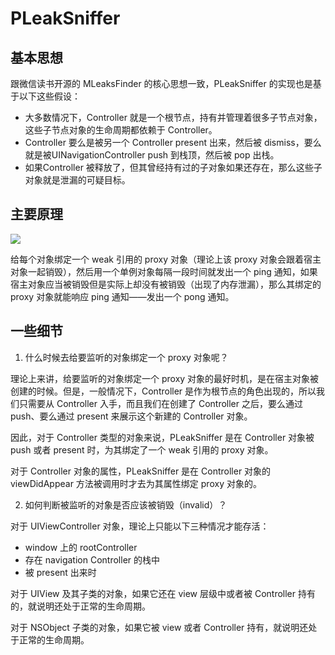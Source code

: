 # PLeakSniffer

## 基本思想
跟微信读书开源的 MLeaksFinder 的核心思想一致，PLeakSniffer 的实现也是基于以下这些假设：             
- 大多数情况下，Controller 就是一个根节点，持有并管理着很多子节点对象，这些子节点对象的生命周期都依赖于 Controller。
- Controller 要么是被另一个 Controller present 出来，然后被 dismiss，要么就是被UINavigationController push 到栈顶，然后被 pop 出栈。
- 如果Controller 被释放了，但其曾经持有过的子对象如果还存在，那么这些子对象就是泄漏的可疑目标。


## 主要原理


![](http://www.mrpeak.cn/images/sniffer2.png)

给每个对象绑定一个 weak 引用的 proxy 对象（理论上该 proxy 对象会跟着宿主对象一起销毁），然后用一个单例对象每隔一段时间就发出一个 ping 通知，如果宿主对象应当被销毁但是实际上却没有被销毁（出现了内存泄漏），那么其绑定的 proxy 对象就能响应 ping 通知——发出一个 pong 通知。

## 一些细节

1. 什么时候去给要监听的对象绑定一个 proxy 对象呢？

理论上来讲，给要监听的对象绑定一个 proxy 对象的最好时机，是在宿主对象被创建的时候。但是，一般情况下，Controller 是作为根节点的角色出现的，所以我们只需要从 Controller 入手，而且我们在创建了 Controller 之后，要么通过 push、要么通过 present 来展示这个新建的 Controller 对象。

因此，对于 Controller 类型的对象来说，PLeakSniffer 是在 Controller 对象被 push 或者 present 时，为其绑定了一个 weak 引用的 proxy 对象。

对于 Controller 对象的属性，PLeakSniffer 是在 Controller 对象的 viewDidAppear 方法被调用时才去为其属性绑定 proxy 对象的。

2. 如何判断被监听的对象是否应该被销毁（invalid）？

对于 UIViewController 对象，理论上只能以下三种情况才能存活：        
- window 上的 rootController
- 存在 navigation Controller 的栈中
- 被 present 出来时

对于 UIView 及其子类的对象，如果它还在 view 层级中或者被 Controller 持有的，就说明还处于正常的生命周期。

对于 NSObject 子类的对象，如果它被 view 或者 Controller 持有，就说明还处于正常的生命周期。
